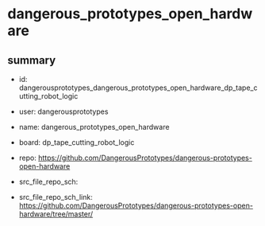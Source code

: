 # dangerous_prototypes_open_hardware
 
## summary 
* id: dangerousprototypes_dangerous_prototypes_open_hardware_dp_tape_cutting_robot_logic
* user: dangerousprototypes
* name: dangerous_prototypes_open_hardware
* board: dp_tape_cutting_robot_logic
* repo: https://github.com/DangerousPrototypes/dangerous-prototypes-open-hardware



* src_file_repo_sch: 
* src_file_repo_sch_link: https://github.com/DangerousPrototypes/dangerous-prototypes-open-hardware/tree/master/






